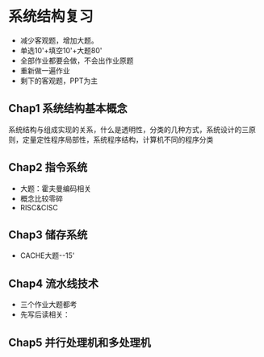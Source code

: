 # 系统结构复习
* 减少客观题，增加大题。
* 单选10'+填空10'+大题80'
* 全部作业都要会做，不会出作业原题
* 重新做一遍作业
* 剩下的客观题，PPT为主
## Chap1 系统结构基本概念
系统结构与组成实现的关系，什么是透明性，分类的几种方式，系统设计的三原则，定量定性程序局部性，系统程序结构，计算机不同的程序分类

## Chap2 指令系统
* 大题：霍夫曼编码相关
* 概念比较零碎
* RISC&CISC


## Chap3 储存系统
* CACHE大题--15'


## Chap4 流水线技术
* 三个作业大题都考
* 先写后读相关：


## Chap5 并行处理机和多处理机




